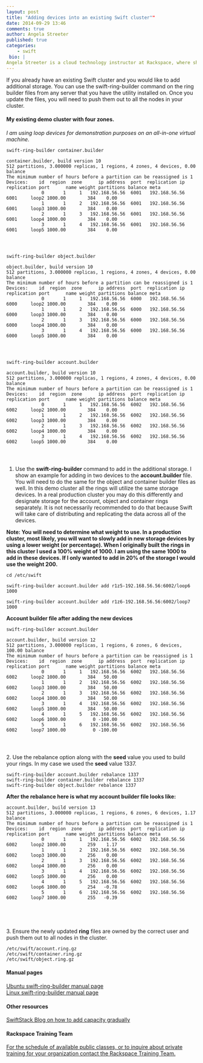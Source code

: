 ```yaml
---
layout: post
title: "Adding devices into an existing Swift cluster""
date: 2014-09-29 13:46
comments: true
author: Angela Streeter
published: true
categories:
    - swift
 bio: |
Angela Streeter is a cloud technology instructor at Rackspace, where she teaches OpenStack in public and private training sessions. Angela and her team spend their time evangelizing OpenStack through training, blogs and contributions. Angela graduated from Texas State University with a BS in computer science and a minor in mathematics. She has worked as a software developer and prior to the training team was a linux systems administrator at Rackspace for the customer support teams. Angela's twitter handle and freenode nick is angelastreeter. Angela blogs at http:streetstack.net.
---
```


If you already have an existing Swift cluster and you would like to add additional storage. You can use the swift-ring-builder command on the ring builder files from any server that you have the utility installed on. Once you update the files, you will need to push them out to all the nodes in your cluster.

<h4>My existing demo cluster with four zones.</h4>

<p><em>I am using loop devices for demonstration purposes on an all-in-one virtual machine.</em></p>

<pre><code>swift-ring-builder container.builder</code></pre>

<pre><code>container.builder, build version 10
512 partitions, 3.000000 replicas, 1 regions, 4 zones, 4 devices, 0.00 balance
The minimum number of hours before a partition can be reassigned is 1
Devices:    id  region  zone      ip address  port  replication ip  replication port      name weight partitions balance meta
             0       1     1   192.168.56.56  6001   192.168.56.56              6001     loop2 1000.00        384    0.00 
             1       1     2   192.168.56.56  6001   192.168.56.56              6001     loop3 1000.00        384    0.00 
             2       1     3   192.168.56.56  6001   192.168.56.56              6001     loop4 1000.00        384    0.00 
             3       1     4   192.168.56.56  6001   192.168.56.56              6001     loop5 1000.00        384    0.00</pre>

</code></pre>
<pre><code>swift-ring-builder object.builder</code></pre>

<pre><code>object.builder, build version 10
512 partitions, 3.000000 replicas, 1 regions, 4 zones, 4 devices, 0.00 balance
The minimum number of hours before a partition can be reassigned is 1
Devices:    id  region  zone      ip address  port  replication ip  replication port      name weight partitions balance meta
             0       1     1   192.168.56.56  6000   192.168.56.56              6000     loop2 1000.00        384    0.00 
             1       1     2   192.168.56.56  6000   192.168.56.56              6000     loop3 1000.00        384    0.00 
             2       1     3   192.168.56.56  6000   192.168.56.56              6000     loop4 1000.00        384    0.00 
             3       1     4   192.168.56.56  6000   192.168.56.56              6000     loop5 1000.00        384    0.00</pre>

</code></pre>
<pre><code>swift-ring-builder account.builder</code></pre>

<pre><code>account.builder, build version 10
512 partitions, 3.000000 replicas, 1 regions, 4 zones, 4 devices, 0.00 balance
The minimum number of hours before a partition can be reassigned is 1
Devices:    id  region  zone      ip address  port  replication ip  replication port      name weight partitions balance meta
             0       1     1   192.168.56.56  6002   192.168.56.56              6002     loop2 1000.00        384    0.00 
             1       1     2   192.168.56.56  6002   192.168.56.56              6002     loop3 1000.00        384    0.00 
             2       1     3   192.168.56.56  6002   192.168.56.56              6002     loop4 1000.00        384    0.00 
             3       1     4   192.168.56.56  6002   192.168.56.56              6002     loop5 1000.00        384    0.00</pre>

</code></pre>
1. Use the <strong>swift-ring-builder</strong> command to add in the additional storage. I show an example for adding in two devices to the <strong>account.builder</strong> file. You will need to do the same for the object and container builder files as well. In this demo cluster all the rings will utilize the same storage devices. In a real production cluster you may do this differently and designate storage for the account, object and container rings separately. It is not necessarily recommended to do that because Swift will take care of distributing and replicating the data across all of the devices.

<p><strong>Note: You will need to determine what weight to use. In a production cluster, most likely, you will want to slowly add in new storage devices by using a lower weight (or percentage). When I originally built the rings in this cluster I used a 100% weight of 1000. I am using the same 1000 to add in these devices. If I only wanted to add in 20% of the storage I would use the weight 200.</strong></p>

<pre><code>cd /etc/swift</code><br></pre>

<pre><code>swift-ring-builder account.builder add r1z5-192.168.56.56:6002/loop6 1000<br>
swift-ring-builder account.builder add r1z6-192.168.56.56:6002/loop7 1000</code></pre>

<p><strong>Account builder file after adding the new devices</strong><br>
<pre><code>swift-ring-builder account.builder</code></pre></p>

<pre><code>account.builder, build version 12
512 partitions, 3.000000 replicas, 1 regions, 6 zones, 6 devices, 100.00 balance
The minimum number of hours before a partition can be reassigned is 1
Devices:    id  region  zone      ip address  port  replication ip  replication port      name weight partitions balance meta
             0       1     1   192.168.56.56  6002   192.168.56.56              6002     loop2 1000.00        384   50.00 
             1       1     2   192.168.56.56  6002   192.168.56.56              6002     loop3 1000.00        384   50.00 
             2       1     3   192.168.56.56  6002   192.168.56.56              6002     loop4 1000.00        384   50.00 
             3       1     4   192.168.56.56  6002   192.168.56.56              6002     loop5 1000.00        384   50.00 
             4       1     5   192.168.56.56  6002   192.168.56.56              6002     loop6 1000.00          0 -100.00 
             5       1     6   192.168.56.56  6002   192.168.56.56              6002     loop7 1000.00          0 -100.00 </pre>

</code></pre>
2. Use the rebalance option along with the <strong>seed</strong> value you used to build your rings. In my case we used the <strong>seed</strong> value 1337.

<code>swift-ring-builder account.builder rebalance 1337</code><br>
<code>swift-ring-builder container.builder rebalance 1337</code><br>
<code>swift-ring-builder object.builder rebalance 1337</code><br>

<p><strong>After the rebalance here is what my account builder file looks like:</strong></p>

<pre><code>account.builder, build version 13
512 partitions, 3.000000 replicas, 1 regions, 6 zones, 6 devices, 1.17 balance
The minimum number of hours before a partition can be reassigned is 1
Devices:    id  region  zone      ip address  port  replication ip  replication port      name weight partitions balance meta
             0       1     1   192.168.56.56  6002   192.168.56.56              6002     loop2 1000.00        259    1.17 
             1       1     2   192.168.56.56  6002   192.168.56.56              6002     loop3 1000.00        256    0.00 
             2       1     3   192.168.56.56  6002   192.168.56.56              6002     loop4 1000.00        256    0.00 
             3       1     4   192.168.56.56  6002   192.168.56.56              6002     loop5 1000.00        256    0.00 
             4       1     5   192.168.56.56  6002   192.168.56.56              6002     loop6 1000.00        254   -0.78 
             5       1     6   192.168.56.56  6002   192.168.56.56              6002     loop7 1000.00        255   -0.39 </pre>

</code></pre> <br />
3. Ensure the newly updated <strong>ring</strong> files are owned by the correct user and push them out to all nodes in the cluster.

<code>/etc/swift/account.ring.gz</code><br>
<code>/etc/swift/container.ring.gz</code><br>
<code>/etc/swift/object.ring.gz</code><br>

<h4>Manual pages</h4>

<p><a href="http://manpages.ubuntu.com/manpages/precise/man8/swift-ring-builder.8.html">Ubuntu swift-ring-builder manual page</a><br>
<a href="http://linux.die.net/man/1/swift-ring-builder">Linux swift-ring-builder manual page</a></p>

<h4>Other resources</h4>

<p><a href="https://swiftstack.com/blog/2012/04/09/swift-capacity-management/">SwiftStack Blog on how to add capacity gradually</a></p>

<h4>Rackspace Training Team</h4>
<p><a href="https://training.rackspace.com">For the schedule of available public classes, or to inquire about private training for your organization contact the Rackspace Training Team.</a></p>
